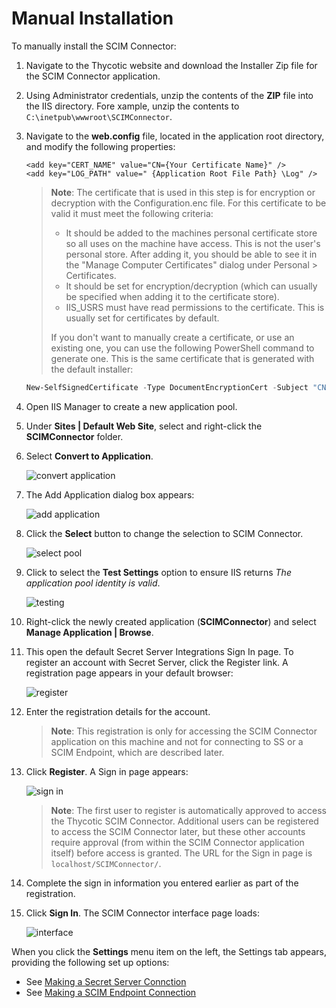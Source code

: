 [title]: # (Manual Install)
[tags]: # (introduction)
[priority]: # (106)
# Manual Installation

To manually install the SCIM Connector:

1. Navigate to the Thycotic website and download the Installer Zip file for the SCIM Connector application.
1. Using Administrator credentials, unzip the contents of the __ZIP__ file into the IIS directory. Fore xample, unzip the contents to `C:\inetpub\wwwroot\SCIMConnector`.
1. Navigate to the __web.config__ file, located in the application root directory, and modify the following properties:

   ```
   <add key="CERT_NAME" value="CN={Your Certificate Name}" />
   <add key="LOG_PATH" value=" {Application Root File Path} \Log" />
   ```

   >**Note**: The certificate that is used in this step is for encryption or decryption with the Configuration.enc file. For this certificate to be valid it must meet the following criteria:
   >* It should be added to the machines personal certificate store so all uses on the machine have access. This is not the user's personal store. After adding it, you should be able to see it in the "Manage Computer Certificates" dialog under Personal > Certificates.
   >* It should be set for encryption/decryption (which can usually be specified when adding it to the certificate store).
   >* IIS_USRS must have read permissions to the certificate. This is usually set for certificates by default.
   >
   >If you don't want to manually create a certificate, or use an existing one, you can use the following PowerShell command to generate one. This is the same certificate that is generated with the default installer:

   ```powershell
   New-SelfSignedCertificate -Type DocumentEncryptionCert -Subject "CN=SSScim" -Provider "Microsoft Enhanced Cryptographic Provider v1.0" -KeyUsage KeyEncipherment, DigitalSignature -KeyAlgorithm RSA -KeyLength 4096 -CertStoreLocation "Cert:\LocalMachine\My" -NotAfter (Get-Date).AddMonths(36)
   ```
1. Open IIS Manager to create a new application pool.
1. Under __Sites | Default Web Site__, select and right-click the __SCIMConnector__ folder.
1. Select __Convert to Application__.

   ![convert application](images/add-app.png "Convert to Application menu option")
1. The Add Application dialog box appears:

   ![add application](images/add-app-2.png "Add Application modal")
1. Click the __Select__ button to change the selection to SCIM Connector.

   ![select pool](images/add-app-3.png "Select the SCIM Connector application pool")
1. Click to select the __Test Settings__ option to ensure IIS returns _The application pool identity is valid_.

   ![testing](images/add-app-4.png "Test the settings")
1. Right-click the newly created application (__SCIMConnector__) and select __Manage Application | Browse__.
1. This open the default Secret Server Integrations Sign In page. To register an account with Secret Server, click the Register link. A registration page appears in your default browser:

   ![register](images/reg.png "Secret Server Integrations Register page")
1. Enter the registration details for the account.

   >**Note**: This registration is only for accessing the SCIM Connector application on this machine and not for connecting to SS or a SCIM Endpoint, which are described later.
1. Click __Register__. A Sign in page appears:

   ![sign in](images/sign-in.png "Sign In dialog")

   >**Note**: The first user to register is automatically approved to access the Thycotic SCIM Connector. Additional users can be registered to access the SCIM Connector later, but these other accounts require approval (from within the SCIM Connector application itself) before access is granted.
   >The URL for the Sign in page is `localhost/SCIMConnector/`.
1. Complete the sign in information you entered earlier as part of the registration.
1. Click __Sign In__. The SCIM Connector interface page loads:

   ![interface](images/interface.png "SCIM Connector interface stating page")

When you click the __Settings__ menu item on the left, the Settings tab appears, providing the following set up options:

   * See [Making a Secret Server Connction](https://thycotic.force.com/support/s/article/SS-INTG-EXT-SCIM-Connector#ConnectingtoSecretServer)
   * See [Making a SCIM Endpoint Connection](https://thycotic.force.com/support/s/article/SS-INTG-EXT-SCIM-Connector#SCIMEndpoints)
